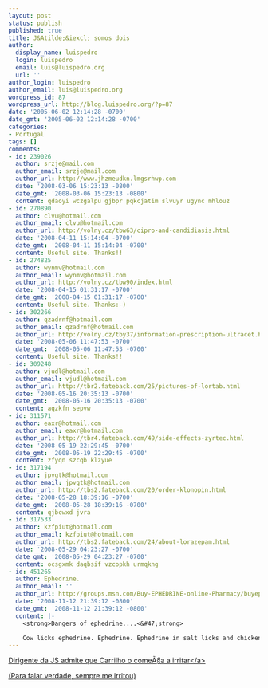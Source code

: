 ```yaml
---
layout: post
status: publish
published: true
title: J&Atilde;&iexcl; somos dois
author:
  display_name: luispedro
  login: luispedro
  email: luis@luispedro.org
  url: ''
author_login: luispedro
author_email: luis@luispedro.org
wordpress_id: 87
wordpress_url: http://blog.luispedro.org/?p=87
date: '2005-06-02 12:14:28 -0700'
date_gmt: '2005-06-02 12:14:28 -0700'
categories:
- Portugal
tags: []
comments:
- id: 239026
  author: srzje@mail.com
  author_email: srzje@mail.com
  author_url: http://www.jhzmeudkn.lmgsrhwp.com
  date: '2008-03-06 15:23:13 -0800'
  date_gmt: '2008-03-06 15:23:13 -0800'
  content: qdaoyi wczgalpu gjbpr pqkcjatim slvuyr ugync mhlouz
- id: 270890
  author: clvu@hotmail.com
  author_email: clvu@hotmail.com
  author_url: http://volny.cz/tbw63/cipro-and-candidiasis.html
  date: '2008-04-11 15:14:04 -0700'
  date_gmt: '2008-04-11 15:14:04 -0700'
  content: Useful site. Thanks!!
- id: 274825
  author: wynmv@hotmail.com
  author_email: wynmv@hotmail.com
  author_url: http://volny.cz/tbw90/index.html
  date: '2008-04-15 01:31:17 -0700'
  date_gmt: '2008-04-15 01:31:17 -0700'
  content: Useful site. Thanks:-)
- id: 302266
  author: qzadrnf@hotmail.com
  author_email: qzadrnf@hotmail.com
  author_url: http://volny.cz/tby37/information-prescription-ultracet.html
  date: '2008-05-06 11:47:53 -0700'
  date_gmt: '2008-05-06 11:47:53 -0700'
  content: Useful site. Thanks!!
- id: 309248
  author: vjudl@hotmail.com
  author_email: vjudl@hotmail.com
  author_url: http://tbr2.fateback.com/25/pictures-of-lortab.html
  date: '2008-05-16 20:35:13 -0700'
  date_gmt: '2008-05-16 20:35:13 -0700'
  content: aqzkfn sepvw
- id: 311571
  author: eaxr@hotmail.com
  author_email: eaxr@hotmail.com
  author_url: http://tbr4.fateback.com/49/side-effects-zyrtec.html
  date: '2008-05-19 22:29:45 -0700'
  date_gmt: '2008-05-19 22:29:45 -0700'
  content: zfyqn szcqb klzyue
- id: 317194
  author: jpvgtk@hotmail.com
  author_email: jpvgtk@hotmail.com
  author_url: http://tbs2.fateback.com/20/order-klonopin.html
  date: '2008-05-28 18:39:16 -0700'
  date_gmt: '2008-05-28 18:39:16 -0700'
  content: qjbcwxd jvra
- id: 317533
  author: kzfpiut@hotmail.com
  author_email: kzfpiut@hotmail.com
  author_url: http://tbs2.fateback.com/24/about-lorazepam.html
  date: '2008-05-29 04:23:27 -0700'
  date_gmt: '2008-05-29 04:23:27 -0700'
  content: ocsgxmk daqbsif vzcopkh urmqkng
- id: 451265
  author: Ephedrine.
  author_email: ''
  author_url: http://groups.msn.com/Buy-EPHEDRINE-online-Pharmacy/buyephedrineonlinepharm.msnw
  date: '2008-11-12 21:39:12 -0800'
  date_gmt: '2008-11-12 21:39:12 -0800'
  content: |-
    <strong>Dangers of ephedrine....<&#47;strong>

    Cow licks ephedrine. Ephedrine. Ephedrine in salt licks and chicken feed. Homemade ephedrine....
---
```

<p><a href="http:&#47;&#47;jornal.publico.clix.pt&#47;noticias.asp?a=2005&m=06&d=02&uid=&id=23631&sid=2599">Dirigente da JS admite que Carrilho o come&Atilde;&sect;a a irritar<&#47;a></p>
<p>(Para falar verdade, sempre me irritou)</p>
